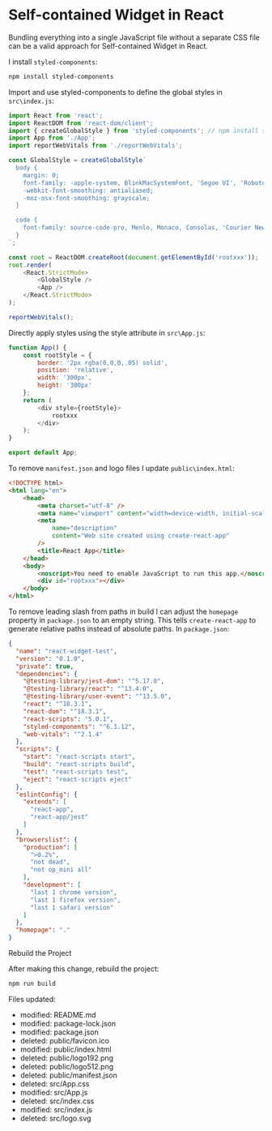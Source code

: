 # Self-contained Widget in React

Bundling everything into a single JavaScript file without a separate CSS file can be a valid approach for Self-contained Widget in React.

I install `styled-components`:

```bash
npm install styled-components
```

Import and use styled-components to define the global styles in `src\index.js`:

```js
import React from 'react';
import ReactDOM from 'react-dom/client';
import { createGlobalStyle } from 'styled-components'; // npm install styled-components
import App from './App';
import reportWebVitals from './reportWebVitals';

const GlobalStyle = createGlobalStyle`
  body {
    margin: 0;
    font-family: -apple-system, BlinkMacSystemFont, 'Segoe UI', 'Roboto', 'Oxygen', 'Ubuntu', 'Cantarell', 'Fira Sans', 'Droid Sans', 'Helvetica Neue', sans-serif;
    -webkit-font-smoothing: antialiased;
    -moz-osx-font-smoothing: grayscale;
  }

  code {
    font-family: source-code-pro, Menlo, Monaco, Consolas, 'Courier New', monospace;
  }
`;

const root = ReactDOM.createRoot(document.getElementById('rootxxx'));
root.render(
    <React.StrictMode>
        <GlobalStyle />
        <App />
    </React.StrictMode>
);

reportWebVitals();
```

Directly apply styles using the style attribute in `src\App.js`:

```js
function App() {
    const rootStyle = {
        border: '2px rgba(0,0,0,.05) solid',
        position: 'relative',
        width: '300px',
        height: '300px'
    };
    return (
        <div style={rootStyle}>
            rootxxx
        </div>
    );
}

export default App;
```

To remove `manifest.json` and logo files I update `public\index.html`:

```html
<!DOCTYPE html>
<html lang="en">
    <head>
        <meta charset="utf-8" />
        <meta name="viewport" content="width=device-width, initial-scale=1" />
        <meta
            name="description"
            content="Web site created using create-react-app"
        />
        <title>React App</title>
    </head>
    <body>
        <noscript>You need to enable JavaScript to run this app.</noscript>
        <div id="rootxxx"></div>
    </body>
</html>
```

To remove leading slash from paths in build I can adjust the `homepage` property in `package.json` to an empty string. This tells `create-react-app` to generate relative paths instead of absolute paths. In `package.json`:

```json
{
  "name": "react-widget-test",
  "version": "0.1.0",
  "private": true,
  "dependencies": {
    "@testing-library/jest-dom": "^5.17.0",
    "@testing-library/react": "^13.4.0",
    "@testing-library/user-event": "^13.5.0",
    "react": "^18.3.1",
    "react-dom": "^18.3.1",
    "react-scripts": "5.0.1",
    "styled-components": "^6.1.12",
    "web-vitals": "^2.1.4"
  },
  "scripts": {
    "start": "react-scripts start",
    "build": "react-scripts build",
    "test": "react-scripts test",
    "eject": "react-scripts eject"
  },
  "eslintConfig": {
    "extends": [
      "react-app",
      "react-app/jest"
    ]
  },
  "browserslist": {
    "production": [
      ">0.2%",
      "not dead",
      "not op_mini all"
    ],
    "development": [
      "last 1 chrome version",
      "last 1 firefox version",
      "last 1 safari version"
    ]
  },
  "homepage": "."
}
```

Rebuild the Project

After making this change, rebuild the project:

```bash
npm run build
```

Files updated:

- modified:   README.md
- modified:   package-lock.json 
- modified:   package.json
- deleted:    public/favicon.ico
- modified:   public/index.html
- deleted:    public/logo192.png
- deleted:    public/logo512.png
- deleted:    public/manifest.json
- deleted:    src/App.css
- modified:   src/App.js
- deleted:    src/index.css
- modified:   src/index.js
- deleted:    src/logo.svg